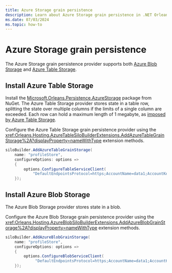 ```yaml
---
title: Azure Storage grain persistence
description: Learn about Azure Storage grain persistence in .NET Orleans.
ms.date: 07/03/2024
ms.topic: how-to
---
```


# Azure Storage grain persistence

The Azure Storage grain persistence provider supports both [Azure Blob Storage](/azure/storage/blobs/storage-blobs-introduction) and [Azure Table Storage](/azure/storage/common/storage-introduction?toc=/azure/storage/blobs/toc.json#table-storage).

## Install Azure Table Storage

Install the [Microsoft.Orleans.Persistence.AzureStorage](https://www.nuget.org/packages/Microsoft.Orleans.Persistence.AzureStorage) package from NuGet. The Azure Table Storage provider stores state in a table row, splitting the state over multiple columns if the limits of a single column are exceeded. Each row can hold a maximum length of 1 megabyte, as [imposed by Azure Table Storage](/azure/storage/common/storage-scalability-targets#azure-table-storage-scale-targets).

Configure the Azure Table Storage grain persistence provider using the <xref:Orleans.Hosting.AzureTableSiloBuilderExtensions.AddAzureTableGrainStorage%2A?displayProperty=nameWithType> extension methods.

```csharp
siloBuilder.AddAzureTableGrainStorage(
    name: "profileStore",
    configureOptions: options =>
    {
        options.ConfigureTableServiceClient(
            "DefaultEndpointsProtocol=https;AccountName=data1;AccountKey=SOMETHING1");
    });
```

## Install Azure Blob Storage

The Azure Blob Storage provider stores state in a blob.

Configure the Azure Blob Storage grain persistence provider using the <xref:Orleans.Hosting.AzureBlobSiloBuilderExtensions.AddAzureBlobGrainStorage%2A?displayProperty=nameWithType> extension methods.

```csharp
siloBuilder.AddAzureBlobGrainStorage(
    name: "profileStore",
    configureOptions: options =>
    {
        options.ConfigureBlobServiceClient(
             "DefaultEndpointsProtocol=https;AccountName=data1;AccountKey=SOMETHING1");
    });
```
